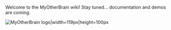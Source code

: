 Welcome to the MyOtherBrain wiki!  Stay tuned... documentation and demos are coming.

![MyOtherBrain logo|width=119px|height=100px](https://github.com/joshsh/myotherbrain/wiki/graphics/myotherbrain-logo-medium.png)

